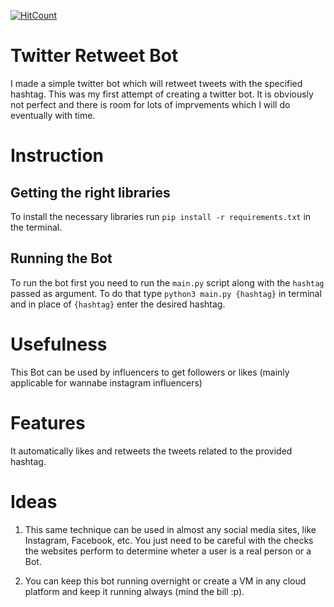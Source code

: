 [![HitCount](http://hits.dwyl.io/debdutgoswami/twitter-retweet-bot.svg)](http://hits.dwyl.io/debdutgoswami/twitter-retweet-bot)

# Twitter Retweet Bot </br>

I made a simple twitter bot which will retweet tweets with the specified hashtag. This was my first attempt of creating a twitter bot. It is obviously not perfect and there is room for lots of imprvements which I will do eventually with time.</br>

# Instruction

## Getting the right libraries

To install the necessary libraries run ```pip install -r requirements.txt``` in the terminal.</br>

## Running the Bot

To run the bot first you need to run the ```main.py``` script along with the ```hashtag``` passed as argument. To do that type ```python3 main.py {hashtag}``` in terminal and in place of ```{hashtag}``` enter the desired hashtag. </br>

# Usefulness

This Bot can be used by influencers to get followers or likes (mainly applicable for wannabe instagram influencers)</br>

# Features

It automatically likes and retweets the tweets related to the provided hashtag.</br>

# Ideas

1. This same technique can be used in almost any social media sites, like Instagram, Facebook, etc. You just need to be careful with the checks the websites perform to determine wheter a user is a real person or a Bot.</br>

2. You can keep this bot running overnight or create a VM in any cloud platform and keep it running always (mind the bill :p). </br>
